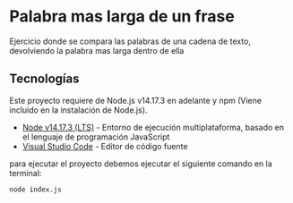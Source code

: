 # Palabra mas larga de un frase

Ejercicio donde se compara las palabras de una cadena de texto, devolviendo la palabra mas larga dentro de ella


## Tecnologías

Este proyecto requiere de Node.js v14.17.3 en adelante y npm (Viene incluido en la instalación de Node.js).

- [Node v14.17.3 (LTS)](https://nodejs.org/en/blog/release/v14.17.3/) - Entorno de ejecución multiplataforma, basado en el lenguaje de programación JavaScript
- [Visual Studio Code](https://code.visualstudio.com/) - Editor de código fuente

para ejecutar el proyecto debemos ejecutar el siguiente comando en la terminal:

```bash
node index.js
```